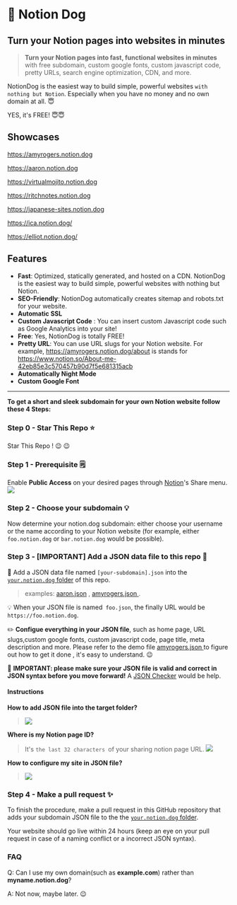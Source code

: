# 🐶 Notion Dog 

## Turn your Notion pages into websites in minutes
> **Turn your Notion pages into fast, functional websites in minutes** with free subdomain, custom google fonts, custom javascript code, pretty URLs, search engine optimization, CDN, and more.

NotionDog is the easiest way to build simple, powerful websites `with nothing but Notion`. Especially when you have no money and no own domain at all. 😇

YES, it's FREE! 😇😇


## Showcases

https://amyrogers.notion.dog

https://aaron.notion.dog

https://virtualmojito.notion.dog

https://ritchnotes.notion.dog

https://japanese-sites.notion.dog

https://ica.notion.dog/

https://elliot.notion.dog/

## Features
- **Fast**: Optimized, statically generated, and hosted on a CDN. NotionDog is the easiest way to build simple, powerful websites with nothing but Notion.
- **SEO-Friendly**: NotionDog automatically creates sitemap and robots.txt for your website.
- **Automatic SSL**
- **Custom Javascript Code** : You can insert custom Javascript code such as Google Analytics  into your site!
- **Free**: Yes, NotionDog is totally FREE!
- **Pretty URL**: You can use URL slugs for your Notion website. For example, https://amyrogers.notion.dog/about is stands for https://www.notion.so/About-me-42eb85e3c570457b90d7f5e681315acb
- **Automatically Night Mode**
-  **Custom Google Font**

---
**To get a short and sleek subdomain for your own Notion website follow these 4 Steps:**

### Step 0 -   Star This Repo ⭐
Star This Repo !  😉 😉

### Step 1 -  Prerequisite 🗒️
Enable **Public Access** on your desired pages through [Notion](https://notion.so "Notion")'s Share menu.
![](https://cdn.jsdelivr.net/gh/notiondog/notion.dog/assets/1.jpg)

### Step 2 -  Choose your subdomain 💡
Now determine your notion.dog subdomain: either choose your username or the name according to your Notion website (for example, either ```foo.notion.dog``` or ```bar.notion.dog``` would be possible).

### Step 3 -  [IMPORTANT] Add a JSON data file to this repo  📌
🏮 Add a JSON data file named ```[your-subdomain].json``` into the [```your.notion.dog``` folder](https://github.com/notiondog/notion.dog/tree/main/your.notion.dog) of this repo.
> examples: [aaron.json](https://github.com/notiondog/notion.dog/blob/main/your.notion.dog/aaron.json "aaron.json")    , [amyrogers.json ](https://github.com/notiondog/notion.dog/blob/main/your.notion.dog/amyrogers.json "amyrogers.json ").

 💡 When your JSON file is named` foo.json`,  the finally URL would be `https://foo.notion.dog`.

✏️  **Configue everything in your JSON file**, such as home page, URL slugs,custom google fonts, custom javascript code, page title, meta description and more. Please refer to the demo file [amyrogers.json ](https://github.com/notiondog/notion.dog/blob/main/your.notion.dog/amyrogers.json "amyrogers.json ") to figure out how to get it done , it's easy to understand.  😉

📌 **IMPORTANT: please  make sure your JSON file is valid and correct in JSON syntax before you move forward!** A [JSON Checker](https://jsonchecker.com/ "JSON Checker") would be help.

#### Instructions
**How to add JSON file into the target folder?**
> ![](https://cdn.jsdelivr.net/gh/notiondog/notion.dog/assets/5.jpg)

**Where is my Notion page ID?**
> It's `the last 32 characters `of your sharing notion page URL.
![](https://cdn.jsdelivr.net/gh/notiondog/notion.dog/assets/2.jpg)

**How to configure my site in JSON file?**
> ![](https://cdn.jsdelivr.net/gh/notiondog/notion.dog/assets/4.jpg)


### Step 4 - Make a pull request ✨
To finish the procedure, make a pull request in this GitHub repository that adds your subdomain JSON file to the the [```your.notion.dog``` folder](https://github.com/notiondog/notion.dog/tree/main/your.notion.dog). 

Your website should go live within 24 hours (keep an eye on your pull request in case of a naming conflict or a incorrect JSON syntax).
 

### FAQ

Q: Can I use my own domain(such as **example.com**) rather than **myname.notion.dog**?

A: Not now, maybe later. 😉



